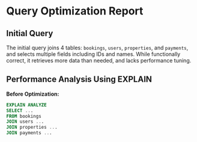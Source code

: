 # Query Optimization Report

## Initial Query
The initial query joins 4 tables: `bookings`, `users`, `properties`, and `payments`, and selects multiple fields including IDs and names. While functionally correct, it retrieves more data than needed, and lacks performance tuning.

## Performance Analysis Using EXPLAIN

**Before Optimization:**

```sql
EXPLAIN ANALYZE
SELECT ...
FROM bookings
JOIN users ...
JOIN properties ...
JOIN payments ...
